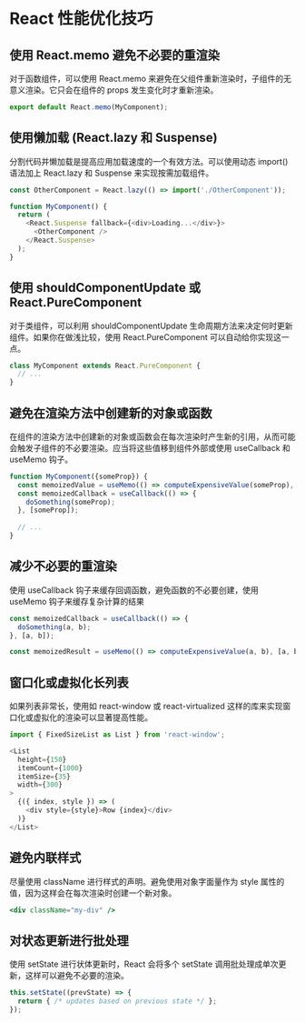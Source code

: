 # React 性能优化技巧

## 使用 React.memo 避免不必要的重渲染
对于函数组件，可以使用 React.memo 来避免在父组件重新渲染时，子组件的无意义渲染。它只会在组件的 props 发生变化时才重新渲染。
```js
export default React.memo(MyComponent);
```

## 使用懒加载 (React.lazy 和 Suspense)
分割代码并懒加载是提高应用加载速度的一个有效方法。可以使用动态 import() 语法加上 React.lazy 和 Suspense 来实现按需加载组件。
```js
const OtherComponent = React.lazy(() => import('./OtherComponent'));

function MyComponent() {
  return (
    <React.Suspense fallback={<div>Loading...</div>}>
      <OtherComponent />
    </React.Suspense>
  );
}
```
## 使用 shouldComponentUpdate 或 React.PureComponent
对于类组件，可以利用 shouldComponentUpdate 生命周期方法来决定何时更新组件。如果你在做浅比较，使用 React.PureComponent 可以自动给你实现这一点。
```js
class MyComponent extends React.PureComponent {
  // ...
}
```

## 避免在渲染方法中创建新的对象或函数
在组件的渲染方法中创建新的对象或函数会在每次渲染时产生新的引用，从而可能会触发子组件的不必要渲染。应当将这些值移到组件外部或使用 useCallback 和 useMemo 钩子。
```js
function MyComponent({someProp}) {
  const memoizedValue = useMemo(() => computeExpensiveValue(someProp), [someProp]);
  const memoizedCallback = useCallback(() => {
    doSomething(someProp);
  }, [someProp]);
  
  // ...
}
```

## 减少不必要的重渲染
使用 useCallback 钩子来缓存回调函数，避免函数的不必要创建，使用 useMemo 钩子来缓存复杂计算的结果
```js
const memoizedCallback = useCallback(() => {
  doSomething(a, b);
}, [a, b]);

const memoizedResult = useMemo(() => computeExpensiveValue(a, b), [a, b]);
```

## 窗口化或虚拟化长列表
如果列表非常长，使用如 react-window 或 react-virtualized 这样的库来实现窗口化或虚拟化的渲染可以显著提高性能。
```js
import { FixedSizeList as List } from 'react-window';

<List
  height={150}
  itemCount={1000}
  itemSize={35}
  width={300}
>
  {({ index, style }) => (
    <div style={style}>Row {index}</div>
  )}
</List>
```

## 避免内联样式
尽量使用 className 进行样式的声明。避免使用对象字面量作为 style 属性的值，因为这样会在每次渲染时创建一个新对象。
```jsx
<div className="my-div" />
```

## 对状态更新进行批处理
使用 setState 进行状体更新时，React 会将多个 setState 调用批处理成单次更新，这样可以避免不必要的渲染。
```js
this.setState((prevState) => {
  return { /* updates based on previous state */ };
});
```